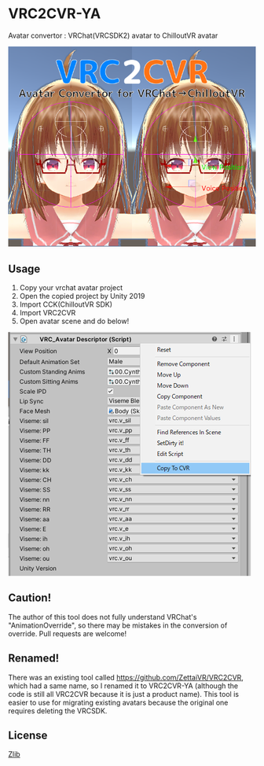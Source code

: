 # VRC2CVR-YA

Avatar convertor : VRChat(VRCSDK2) avatar to ChilloutVR avatar

![VRC2CVR](VRC2CVR.png)

## Usage

1. Copy your vrchat avatar project
2. Open the copied project by Unity 2019
3. Import CCK(ChilloutVR SDK)
4. Import VRC2CVR
5. Open avatar scene and do below!

![usage](usage.png)

## Caution!

The author of this tool does not fully understand VRChat's "AnimationOverride", so there may be mistakes in the conversion of override. Pull requests are welcome!

## Renamed!

There was an existing tool called https://github.com/ZettaiVR/VRC2CVR, which had a same name, so I renamed it to VRC2CVR-YA (although the code is still all VRC2CVR because it is just a product name). This tool is easier to use for migrating existing avatars because the original one requires deleting the VRCSDK.

## License

[Zlib](LICENSE)
